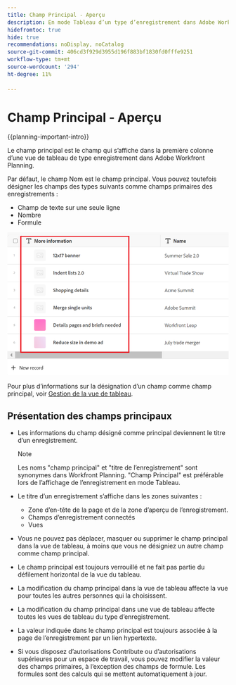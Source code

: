 ```yaml
---
title: Champ Principal - Aperçu
description: En mode Tableau d’un type d’enregistrement dans Adobe Workfront Planning, vous pouvez désigner un champ de texte, de nombre ou de formule sur une seule ligne comme champ principal. Le champ principal devient le titre des enregistrements de ce type.
hidefromtoc: true
hide: true
recommendations: noDisplay, noCatalog
source-git-commit: 406cd3f929d3955d196f883bf1830fd0fffe9251
workflow-type: tm+mt
source-wordcount: '294'
ht-degree: 11%

---
```


<!--update the metadata with real information when making this available in TOC and in the left nav-->

# Champ Principal - Aperçu

{{planning-important-intro}}

Le champ principal est le champ qui s’affiche dans la première colonne d’une vue de tableau de type enregistrement dans Adobe Workfront Planning.

Par défaut, le champ Nom est le champ principal. Vous pouvez toutefois désigner les champs des types suivants comme champs primaires des enregistrements :

* Champ de texte sur une seule ligne
* Nombre
* Formule

![](assets/another-text-field-as-a-primary-field-highlighted.png)

Pour plus d’informations sur la désignation d’un champ comme champ principal, voir [Gestion de la vue de tableau](/help/quicksilver/planning/views/manage-the-table-view.md).

## Présentation des champs principaux

* Les informations du champ désigné comme principal deviennent le titre d’un enregistrement.

  >[!NOTE]
  >
  >    Les noms &quot;champ principal&quot; et &quot;titre de l’enregistrement&quot; sont synonymes dans Workfront Planning. &quot;Champ Principal&quot; est préférable lors de l’affichage de l’enregistrement en mode Tableau.


* Le titre d’un enregistrement s’affiche dans les zones suivantes :

   * Zone d’en-tête de la page et de la zone d’aperçu de l’enregistrement.
   * Champs d’enregistrement connectés
   * Vues
* Vous ne pouvez pas déplacer, masquer ou supprimer le champ principal dans la vue de tableau, à moins que vous ne désigniez un autre champ comme champ principal.
* Le champ principal est toujours verrouillé et ne fait pas partie du défilement horizontal de la vue du tableau.
* La modification du champ principal dans la vue de tableau affecte la vue pour toutes les autres personnes qui la choisissent.
* La modification du champ principal dans une vue de tableau affecte toutes les vues de tableau du type d’enregistrement.
* La valeur indiquée dans le champ principal est toujours associée à la page de l’enregistrement par un lien hypertexte.
* Si vous disposez d’autorisations Contribute ou d’autorisations supérieures pour un espace de travail, vous pouvez modifier la valeur des champs primaires, à l’exception des champs de formule. Les formules sont des calculs qui se mettent automatiquement à jour.
